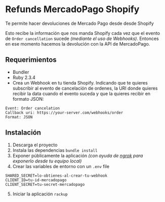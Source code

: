 # Refunds MercadoPago Shopify


Te permite hacer devoluciones de Mercado Pago desde desde Shopify

Esto recibe la información que nos manda Shopify cada vez que el evento de `Order cancellation` sucede _(mediante el uso de Webhooks)_. Entonces en ese momento hacemos la devolución con la API de MercadoPago.


## Requerimientos 
* Bundler
* Ruby 2.3.4
* Crea un Webhook en tu tienda Shopify. Indicando que te quieres subscribir al evento de cancelación de ordenes, la URI donde quieres recibir la data cuando el evento suceda y que la quieres recibir en formato JSON:
```
Event: Order cancelation
Callback uri: https://your-server.com/webhooks/order
Format: JSON
```

## Instalación

1. Descarga el proyecto
2. Instala las dependencias `bundle install`
3. Exponer públicamente la aplicación _(con ayuda de [ngrok](https://ngrok.com) para exponerlo desde tu equipo local)_
4. Crear las variables de entorno con un `.env` file
```
SHARED_SECRET=lo-obtienes-al-crear-tu-webhook
CLIENT_ID=tu-id-mercadopago
CLIENT_SECRET=tu-secret-mercadopago
```
5. Iniciar la aplicación `rackup`
